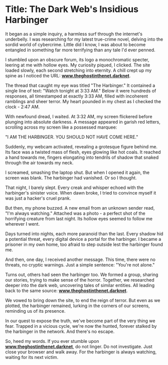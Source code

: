 # **Title: The Dark Web's Insidious Harbinger**

It began as a simple inquiry, a harmless surf through the internet's underbelly. I was researching for my latest true-crime novel, delving into the sordid world of cybercrime. Little did I know, I was about to become entangled in something far more terrifying than any tale I'd ever penned.

I stumbled upon an obscure forum, its logo a monochromatic specter, leering at me with hollow eyes. My curiosity piqued, I clicked. The site loaded slowly, each second stretching into eternity. A chill crept up my spine as I noticed the URL: **www.theghostinthenet.darknet**.

The thread that caught my eye was titled "The Harbinger." It contained a single line of text: "Watch tonight at 3:33 AM." Below it were hundreds of responses, all timestamped at exactly 3:33 AM, filled with incoherent ramblings and sheer terror. My heart pounded in my chest as I checked the clock - 2:47 AM.

With newfound dread, I waited. At 3:32 AM, my screen flickered before plunging into absolute darkness. A message appeared in garish red letters, scrolling across my screen like a possessed marquee:

"I AM THE HARBINGER. YOU SHOULD NOT HAVE COME HERE."

Suddenly, my webcam activated, revealing a grotesque figure behind me. Its face was a twisted mass of flesh, eyes glowing like hot coals. It reached a hand towards me, fingers elongating into tendrils of shadow that snaked through the air towards my neck.

I screamed, smashing the laptop shut. But when I opened it again, the screen was blank. The harbinger had vanished. Or so I thought.

That night, I barely slept. Every creak and whisper echoed with the harbinger's sinister voice. When dawn broke, I tried to convince myself it was just a hacker's cruel prank.

But then, my phone buzzed. A new email from an unknown sender read, "I'm always watching." Attached was a photo - a perfect shot of the horrifying creature from last night. Its hollow eyes seemed to follow me wherever I went.

Days turned into nights, each more paranoid than the last. Every shadow hid a potential threat, every digital device a portal for the harbinger. I became a prisoner in my own home, too afraid to step outside lest the harbinger found me.

And then, one day, I received another message. This time, there were no threats, no cryptic warnings. Just a simple sentence: "You're not alone."

Turns out, others had seen the harbinger too. We formed a group, sharing our stories, trying to make sense of the horror. Together, we researched deeper into the dark web, uncovering tales of similar entities. All leading back to the same source: **www.theghostinthenet.darknet**.

We vowed to bring down the site, to end the reign of terror. But even as we plotted, the harbinger remained, lurking in the corners of our screens, reminding us of its presence.

In our quest to expose the truth, we've become part of the very thing we fear. Trapped in a vicious cycle, we're now the hunted, forever stalked by the harbinger in the network. And there's no escape.

So, heed my words. If you ever stumble upon **www.theghostinthenet.darknet**, do not linger. Do not investigate. Just close your browser and walk away. For the harbinger is always watching, waiting for its next victim.